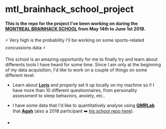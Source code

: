 # mtl_brainhack_school_project

#### This is the repo for the project I've been working on during the [MONTREAL BRAINHACK SCHOOL](https://brainhackmtl.github.io/school2018/) from May 14th to June 1st 2018.

:zap: Very high is the probability I'll be working on some sports-related concussions data :zap:

This school is an amazing opportunity for me to finally try and learn about differents tools I have heard for some time. Since I am only at the beginning of my data acquisition, I'd like to work on a couple of things on some different level:

* Learn about __[Loris](http://loris.ca/)__ and properly set it up locally on my machine so I! I have more than 10 different questionnaires, from personality assessment to sleep behaviors, anxiety, etc.. 

* I have some data that I'd like to quantitatively analyse using __[QMRLab](https://github.com/neuropoly/qMRLab)__ that __[Agah](https://github.com/agahkarakuzu)__ (also a 2018 participant :arrow_right: [his school repo here](https://github.com/mtl-brainhack-school-2018/agahkarakuzu)). 

* 
